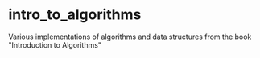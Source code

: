 # intro_to_algorithms

Various implementations of algorithms and data structures from the book "Introduction to Algorithms"
